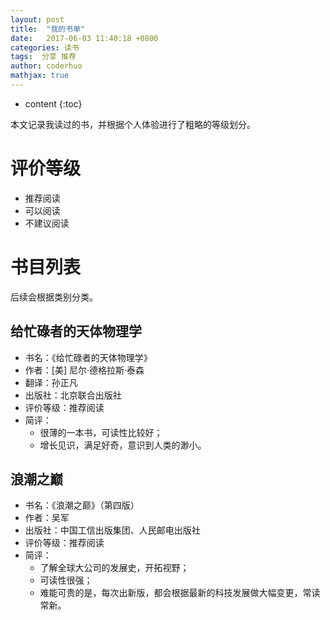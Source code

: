 ```yaml
---
layout: post  
title:  "我的书单"  
date:   2017-06-03 11:40:18 +0800
categories: 读书  
tags:  分享 推荐  
author: coderhuo  
mathjax: true  
---
```


* content
{:toc}

本文记录我读过的书，并根据个人体验进行了粗略的等级划分。






# 评价等级 #

- 推荐阅读
- 可以阅读
- 不建议阅读

# 书目列表 #

后续会根据类别分类。

## 给忙碌者的天体物理学 ##

- 书名：《给忙碌者的天体物理学》
- 作者：[美] 尼尔·德格拉斯·泰森
- 翻译：孙正凡
- 出版社：北京联合出版社
- 评价等级：推荐阅读
- 简评：
  - 很薄的一本书，可读性比较好；
  - 增长见识，满足好奇，意识到人类的渺小。

## 浪潮之巅 ##

- 书名：《浪潮之巅》（第四版）
- 作者：吴军
- 出版社：中国工信出版集团、人民邮电出版社
- 评价等级：推荐阅读
- 简评：
  - 了解全球大公司的发展史，开拓视野；
  - 可读性很强；
  - 难能可贵的是，每次出新版，都会根据最新的科技发展做大幅变更，常读常新。

